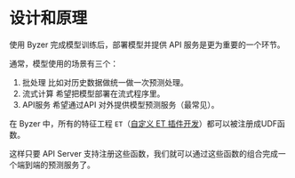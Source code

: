 # 设计和原理

使用 Byzer 完成模型训练后，部署模型并提供 API 服务是更为重要的一个环节。

通常，模型使用的场景有三个：

1. 批处理    比如对历史数据做统一做一次预测处理。
2. 流式计算  希望把模型部署在流式程序里。
3. API服务  希望通过API 对外提供模型预测服务（最常见）。

在 Byzer 中，所有的特征工程 `ET`（[自定义 ET 插件开发](/byzer-lang/zh-cn/extension/dev/et_dev.md)）都可以被注册成UDF函数。

这样只要 API Server 支持注册这些函数，我们就可以通过这些函数的组合完成一个端到端的预测服务了。
 